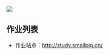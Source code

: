 ![](https://travis-ci.org/firewood1122/study-code.svg?branch=master)

## 作业列表

- 作业站点：http://study.smallpig.cn/
